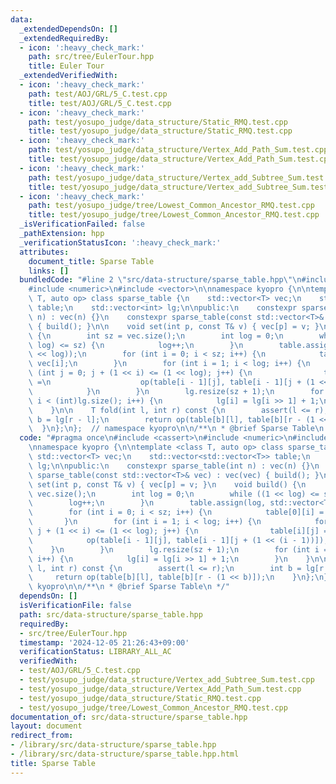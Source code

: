 ```yaml
---
data:
  _extendedDependsOn: []
  _extendedRequiredBy:
  - icon: ':heavy_check_mark:'
    path: src/tree/EulerTour.hpp
    title: Euler Tour
  _extendedVerifiedWith:
  - icon: ':heavy_check_mark:'
    path: test/AOJ/GRL/5_C.test.cpp
    title: test/AOJ/GRL/5_C.test.cpp
  - icon: ':heavy_check_mark:'
    path: test/yosupo_judge/data_structure/Static_RMQ.test.cpp
    title: test/yosupo_judge/data_structure/Static_RMQ.test.cpp
  - icon: ':heavy_check_mark:'
    path: test/yosupo_judge/data_structure/Vertex_Add_Path_Sum.test.cpp
    title: test/yosupo_judge/data_structure/Vertex_Add_Path_Sum.test.cpp
  - icon: ':heavy_check_mark:'
    path: test/yosupo_judge/data_structure/Vertex_add_Subtree_Sum.test.cpp
    title: test/yosupo_judge/data_structure/Vertex_add_Subtree_Sum.test.cpp
  - icon: ':heavy_check_mark:'
    path: test/yosupo_judge/tree/Lowest_Common_Ancestor_RMQ.test.cpp
    title: test/yosupo_judge/tree/Lowest_Common_Ancestor_RMQ.test.cpp
  _isVerificationFailed: false
  _pathExtension: hpp
  _verificationStatusIcon: ':heavy_check_mark:'
  attributes:
    document_title: Sparse Table
    links: []
  bundledCode: "#line 2 \"src/data-structure/sparse_table.hpp\"\n#include <cassert>\n\
    #include <numeric>\n#include <vector>\n\nnamespace kyopro {\n\ntemplate <class\
    \ T, auto op> class sparse_table {\n    std::vector<T> vec;\n    std::vector<std::vector<T>>\
    \ table;\n    std::vector<int> lg;\n\npublic:\n    constexpr sparse_table(int\
    \ n) : vec(n) {}\n    constexpr sparse_table(const std::vector<T>& vec) : vec(vec)\
    \ { build(); }\n\n    void set(int p, const T& v) { vec[p] = v; }\n    void build()\
    \ {\n        int sz = vec.size();\n        int log = 0;\n        while ((1 <<\
    \ log) <= sz) {\n            log++;\n        }\n        table.assign(log, std::vector<T>(1\
    \ << log));\n        for (int i = 0; i < sz; i++) {\n            table[0][i] =\
    \ vec[i];\n        }\n        for (int i = 1; i < log; i++) {\n            for\
    \ (int j = 0; j + (1 << i) <= (1 << log); j++) {\n                table[i][j]\
    \ =\n                    op(table[i - 1][j], table[i - 1][j + (1 << (i - 1))]);\n\
    \            }\n        }\n        lg.resize(sz + 1);\n        for (int i = 2;\
    \ i < (int)lg.size(); i++) {\n            lg[i] = lg[i >> 1] + 1;\n        }\n\
    \    }\n\n    T fold(int l, int r) const {\n        assert(l <= r);\n        int\
    \ b = lg[r - l];\n        return op(table[b][l], table[b][r - (1 << b)]);\n  \
    \  }\n};\n};  // namespace kyopro\n\n/**\n * @brief Sparse Table\n */\n"
  code: "#pragma once\n#include <cassert>\n#include <numeric>\n#include <vector>\n\
    \nnamespace kyopro {\n\ntemplate <class T, auto op> class sparse_table {\n   \
    \ std::vector<T> vec;\n    std::vector<std::vector<T>> table;\n    std::vector<int>\
    \ lg;\n\npublic:\n    constexpr sparse_table(int n) : vec(n) {}\n    constexpr\
    \ sparse_table(const std::vector<T>& vec) : vec(vec) { build(); }\n\n    void\
    \ set(int p, const T& v) { vec[p] = v; }\n    void build() {\n        int sz =\
    \ vec.size();\n        int log = 0;\n        while ((1 << log) <= sz) {\n    \
    \        log++;\n        }\n        table.assign(log, std::vector<T>(1 << log));\n\
    \        for (int i = 0; i < sz; i++) {\n            table[0][i] = vec[i];\n \
    \       }\n        for (int i = 1; i < log; i++) {\n            for (int j = 0;\
    \ j + (1 << i) <= (1 << log); j++) {\n                table[i][j] =\n        \
    \            op(table[i - 1][j], table[i - 1][j + (1 << (i - 1))]);\n        \
    \    }\n        }\n        lg.resize(sz + 1);\n        for (int i = 2; i < (int)lg.size();\
    \ i++) {\n            lg[i] = lg[i >> 1] + 1;\n        }\n    }\n\n    T fold(int\
    \ l, int r) const {\n        assert(l <= r);\n        int b = lg[r - l];\n   \
    \     return op(table[b][l], table[b][r - (1 << b)]);\n    }\n};\n};  // namespace\
    \ kyopro\n\n/**\n * @brief Sparse Table\n */"
  dependsOn: []
  isVerificationFile: false
  path: src/data-structure/sparse_table.hpp
  requiredBy:
  - src/tree/EulerTour.hpp
  timestamp: '2024-12-05 21:26:43+09:00'
  verificationStatus: LIBRARY_ALL_AC
  verifiedWith:
  - test/AOJ/GRL/5_C.test.cpp
  - test/yosupo_judge/data_structure/Vertex_add_Subtree_Sum.test.cpp
  - test/yosupo_judge/data_structure/Vertex_Add_Path_Sum.test.cpp
  - test/yosupo_judge/data_structure/Static_RMQ.test.cpp
  - test/yosupo_judge/tree/Lowest_Common_Ancestor_RMQ.test.cpp
documentation_of: src/data-structure/sparse_table.hpp
layout: document
redirect_from:
- /library/src/data-structure/sparse_table.hpp
- /library/src/data-structure/sparse_table.hpp.html
title: Sparse Table
---
```

